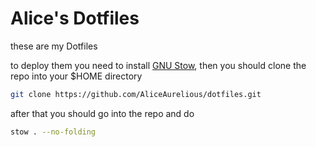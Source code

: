 # Alice's Dotfiles

these are my Dotfiles

to deploy them you need to install [GNU Stow](https://www.gnu.org/software/stow/),
then you should clone the repo into your $HOME directory
```bash
git clone https://github.com/AliceAurelious/dotfiles.git
```

after that you should go into the repo and do 

```bash
stow . --no-folding
```
